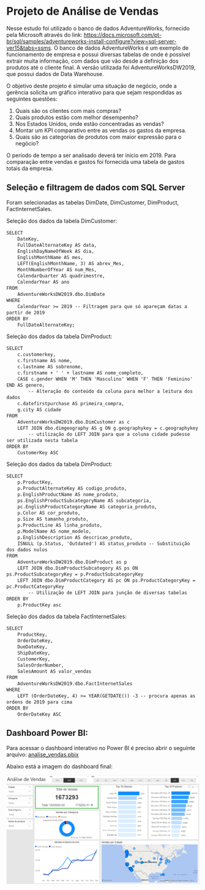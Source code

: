 # Projeto de Análise de Vendas

Nesse estudo foi utilizado o banco de dados AdventureWorks, fornecido pela Microsoft através do link: https://docs.microsoft.com/pt-br/sql/samples/adventureworks-install-configure?view=sql-server-ver15&tabs=ssms.  O banco de dados AdventureWorks é um exemplo de funcionamento de empresa e possui diversas tabelas de onde é possível extrair muita informação, com dados que vão desde a definição dos produtos até o cliente final. A versão utilizada foi AdventureWorksDW2019, que possui dados de Data Warehouse.

O objetivo deste projeto é simular uma situação de negócio, onde a gerência solicita um gráfico interativo para que sejam respondidas as seguintes questões:

1) Quais são os clientes com mais compras?
2) Quais produtos estão com melhor desempenho?
3) Nos Estados Unidos, onde estão concentradas as vendas?
4) Montar um KPI comparativo entre as vendas os gastos da empresa.
5) Quais são as categorias de produtos com maior expressão para o negócio?

O período de tempo a ser analisado deverá ter início em 2019.
Para comparação entre vendas e gastos foi fornecida uma tabela de gastos totais da empresa.

## Seleção e filtragem de dados com SQL Server

Foram selecionadas as tabelas DimDate, DimCustomer, DimProduct, FactInternetSales.

Seleção dos dados da tabela DimCustomer:
````
SELECT 
	DateKey, 
	FullDateAlternateKey AS data, 
	EnglishDayNameOfWeek AS dia, 
	EnglishMonthName AS mes, 
	LEFT(EnglishMonthName, 3) AS abrev_Mes,
	MonthNumberOfYear AS num_Mes, 
	CalendarQuarter AS quadrimestre, 
	CalendarYear AS ano
FROM 
	AdventureWorksDW2019.dbo.DimDate
WHERE 
	CalendarYear >= 2019 -- Filtragem para que só apareçam datas a partir de 2019
ORDER BY 
	FullDateAlternateKey;
````
Seleção dos dados da tabela DimProduct:

````
SELECT 
	c.customerkey, 
	c.firstname AS nome, 
	c.lastname AS sobrenome, 
	c.firstname + ' ' + lastname AS nome_completo,
	CASE c.gender WHEN 'M' THEN 'Masculino' WHEN 'F' THEN 'Feminino' END AS genero, 
        -- Alteração do conteúdo da coluna para melhor a leitura dos dados
	c.datefirstpurchase AS primeira_compra,
	g.city AS cidade
FROM 
	AdventureWorksDW2019.dbo.DimCustomer as c
	LEFT JOIN dbo.dimgeography AS g ON g.geographykey = c.geographykey 
        -- utilização do LEFT JOIN para que a coluna cidade pudesse ser utilizada nesta tabela
ORDER BY 
	CustomerKey ASC
````
Seleção dos dados da tabela DimProduct:
````
SELECT 
	p.ProductKey, 
	p.ProductAlternateKey AS codigo_produto, 
	p.EnglishProductName AS nome_produto, 
	ps.EnglishProductSubcategoryName AS subcategoria,
	pc.EnglishProductCategoryName AS categoria_produto,
	p.Color AS cor_produto, 
	p.Size AS tamanho_produto, 
	p.ProductLine AS linha_produto, 
	p.ModelName AS nome_modelo, 
	p.EnglishDescription AS descricao_produto, 
	ISNULL (p.Status, 'Outdated') AS status_produto -- Substituição dos dados nulos
FROM 
	AdventureWorksDW2019.dbo.DimProduct as p
	LEFT JOIN dbo.DimProductSubcategory AS ps ON ps.ProductSubcategoryKey = p.ProductSubcategoryKey 
	LEFT JOIN dbo.DimProductCategory AS pc ON ps.ProductCategoryKey = pc.ProductCategoryKey
        -- Utilização de LEFT JOIN para junção de diversas tabelas
ORDER BY
	p.ProductKey asc
````
Seleção dos dados da tabela FactInternetSales:
````
SELECT 
	ProductKey, 
	OrderDateKey, 
	DueDateKey, 
	ShipDateKey, 
	CustomerKey, 
	SalesOrderNumber, 
	SalesAmount AS valor_vendas
FROM 
	AdventureWorksDW2019.dbo.FactInternetSales
WHERE 
	LEFT (OrderDateKey, 4) >= YEAR(GETDATE()) -3 -- procura apenas as ordens de 2019 para cima
ORDER BY
  	OrderDateKey ASC
  ````
## Dashboard Power BI:

Para acessar o dashboard interativo no Power BI é preciso abrir o seguinte arquivo: [analise_vendas.pbix](https://github.com/YuriKnebel/Projeto-Analise-de-Vendas/blob/main/Dashboard-Power-BI/analise_vendas.pbix)

Abaixo está a imagem do dashboard final:

![alt text](https://github.com/YuriKnebel/Projeto-Analise-de-Vendas/blob/main/Dashboard-Power-BI/screenshot_dashboard.png)



